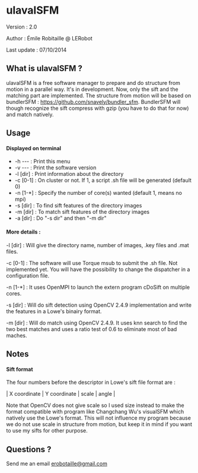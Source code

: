 ulavalSFM
=========

Version : 2.0

Author : Émile Robitaille @ LERobot

Last update : 07/10/2014

What is ulavalSFM ?
-------------------

ulavalSFM is a free software manager to prepare and do structure from motion in a parallel way. It's in development. Now, only the sift and the matching part are implemented. The structure from motion will be based on bundlerSFM : https://github.com/snavely/bundler_sfm. BundlerSFM will though recognize the sift compress with gzip (you have to do that for now) and match natively.  

Usage
-----

#### Displayed on terminal

* -h  ---      : Print this menu
* -v  ---      : Print the software version
* -l [dir]     : Print information about the directory
* -c [0-1]     : On cluster or not. If 1, a script .sh file will be generated (default 0)
* -n [1-*]     : Specify the number of core(s) wanted (default 1, means no mpi)
* -s [dir]     : To find sift features of the directory images
* -m [dir]     : To match sift features of the directory images
* -a [dir]     : Do "-s dir" and then "-m dir"

#### More details :

-l [dir] : Will give the directory name, number of images, .key files and .mat files.

-c [0-1] : The software will use Torque msub to submit the .sh file. Not implemented yet. You will have the possibility to change the dispatcher in a configuration file.

-n [1-*] : It uses OpenMPI to launch the extern program cDoSift on multiple cores.

-s [dir] : Will do sift detection using OpenCV 2.4.9 implementation and write the features in a Lowe's binairy format.

-m [dir] : Will do match using OpenCV 2.4.9. It uses knn search to find the two best matches and uses a ratio test of 0.6 to eliminate most of bad maches.

Notes
-----

#### Sift format

The four numbers before the descriptor in Lowe's sift file format are : 

| X coordinate | Y coordinate | scale | angle |

Note that OpenCV does not give scale so I used size instead to make the format compatible with program like Changchang Wu's visualSFM which natively use the Lowe's format. This will not influence my program because we do not use scale in structure from motion, but keep it in mind if you want to use my sifts for other purpose. 

Questions ? 
-----------

Send me an email
erobotaille@gmail.com









